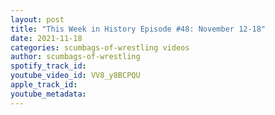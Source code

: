 ```yaml
---
layout: post
title: "This Week in History Episode #48: November 12-18"
date: 2021-11-18
categories: scumbags-of-wrestling videos
author: scumbags-of-wrestling
spotify_track_id: 
youtube_video_id: VV8_y8BCPQU
apple_track_id: 
youtube_metadata: 
---
```

